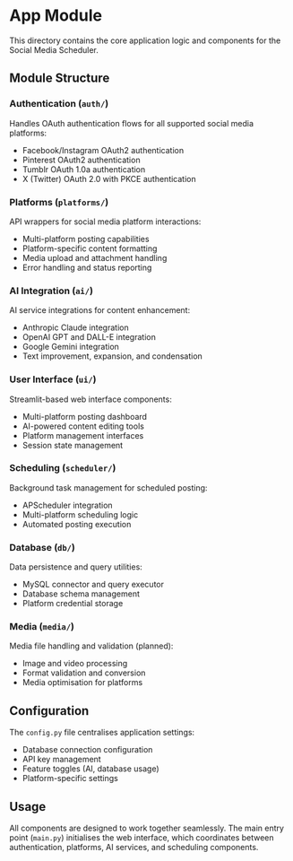 # App Module

This directory contains the core application logic and components for the Social Media Scheduler.

## Module Structure

### Authentication (`auth/`)
Handles OAuth authentication flows for all supported social media platforms:
- Facebook/Instagram OAuth2 authentication
- Pinterest OAuth2 authentication  
- Tumblr OAuth 1.0a authentication
- X (Twitter) OAuth 2.0 with PKCE authentication

### Platforms (`platforms/`)
API wrappers for social media platform interactions:
- Multi-platform posting capabilities
- Platform-specific content formatting
- Media upload and attachment handling
- Error handling and status reporting

### AI Integration (`ai/`)
AI service integrations for content enhancement:
- Anthropic Claude integration
- OpenAI GPT and DALL-E integration
- Google Gemini integration
- Text improvement, expansion, and condensation

### User Interface (`ui/`)
Streamlit-based web interface components:
- Multi-platform posting dashboard
- AI-powered content editing tools
- Platform management interfaces
- Session state management

### Scheduling (`scheduler/`)
Background task management for scheduled posting:
- APScheduler integration
- Multi-platform scheduling logic
- Automated posting execution

### Database (`db/`)
Data persistence and query utilities:
- MySQL connector and query executor
- Database schema management
- Platform credential storage

### Media (`media/`)
Media file handling and validation (planned):
- Image and video processing
- Format validation and conversion
- Media optimisation for platforms

## Configuration

The `config.py` file centralises application settings:
- Database connection configuration
- API key management
- Feature toggles (AI, database usage)
- Platform-specific settings

## Usage

All components are designed to work together seamlessly. The main entry point (`main.py`) initialises the web interface, which coordinates between authentication, platforms, AI services, and scheduling components.